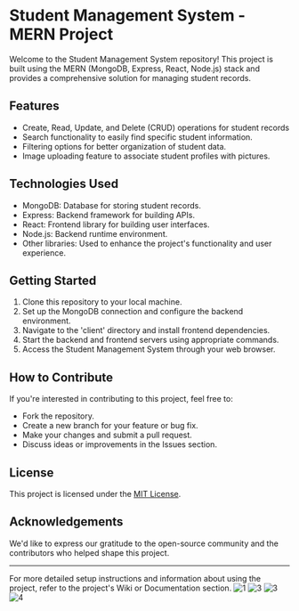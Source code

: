 
# Student Management System - MERN Project

Welcome to the Student Management System repository! This project is built using the MERN (MongoDB, Express, React, Node.js) stack and provides a comprehensive solution for managing student records.

## Features

- Create, Read, Update, and Delete (CRUD) operations for student records
- Search functionality to easily find specific student information.
- Filtering options for better organization of student data.
- Image uploading feature to associate student profiles with pictures.

## Technologies Used

- MongoDB: Database for storing student records.
- Express: Backend framework for building APIs.
- React: Frontend library for building user interfaces.
- Node.js: Backend runtime environment.
- Other libraries: Used to enhance the project's functionality and user experience.

## Getting Started

1. Clone this repository to your local machine.
2. Set up the MongoDB connection and configure the backend environment.
3. Navigate to the 'client' directory and install frontend dependencies.
4. Start the backend and frontend servers using appropriate commands.
5. Access the Student Management System through your web browser.

## How to Contribute

If you're interested in contributing to this project, feel free to:

- Fork the repository.
- Create a new branch for your feature or bug fix.
- Make your changes and submit a pull request.
- Discuss ideas or improvements in the Issues section.

## License

This project is licensed under the [MIT License](LICENSE).

## Acknowledgements

We'd like to express our gratitude to the open-source community and the contributors who helped shape this project.

---

For more detailed setup instructions and information about using the project, refer to the project's Wiki or Documentation section.
![1](https://github.com/SarangaSiriwardhana9/Student-Management-System-Using-MERN-STACK/assets/99233703/24fcd245-1f3b-4bea-ba78-8c0beb148237)
![3](https://github.com/SarangaSiriwardhana9/Student-Management-System-Using-MERN-STACK/assets/99233703/858cc4dd-dd30-4a02-8cdd-cdfddd050010)
![3](https://github.com/SarangaSiriwardhana9/Student-Management-System-Using-MERN-STACK/assets/99233703/61d01603-1aed-4616-b72b-4ed12d50431a)
![4](https://github.com/SarangaSiriwardhana9/Student-Management-System-Using-MERN-STACK/assets/99233703/ce3263a4-1b9d-4ae9-8837-7cbcfff5a591)



